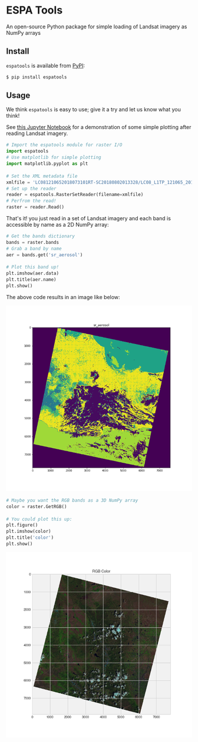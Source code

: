 # ESPA Tools

An open-source Python package for simple loading of Landsat imagery as NumPy arrays

## Install

`espatools` is available from [PyPI]():

```bash
$ pip install espatools
```

## Usage

We think `espatools` is easy to use; give it a try and let us know what you think!

See [this Jupyter Notebook](https://github.com/OpenGeoVis/espatools/blob/master/Example.ipynb) for a demonstration of some simple plotting after reading Landsat imagery.

```py
# Import the espatools module for raster I/O
import espatools
# Use matplotlib for simple plotting
import matplotlib.pyplot as plt

# Set the XML metadata file
xmlfile = 'LC081210652018073101RT-SC20180802013328/LC08_L1TP_121065_20180731_20180731_01_RT.xml'
# Set up the reader
reader = espatools.RasterSetReader(filename=xmlfile)
# Perfrom the read!
raster = reader.Read()

```

That's it! you just read in a set of Landsat imagery and each band is accessible by name as a 2D NumPy array:

```py
# Get the bands dictionary
bands = raster.bands
# Grab a band by name
aer = bands.get('sr_aerosol')

# Plot this band up!
plt.imshow(aer.data)
plt.title(aer.name)
plt.show()
```

The above code results in an image like below:

![aerosol](aer.png)


```py
# Maybe you want the RGB bands as a 3D NumPy array
color = raster.GetRGB()

# You could plot this up:
plt.figure()
plt.imshow(color)
plt.title('color')
plt.show()

```

![RGB](RGB.png)
